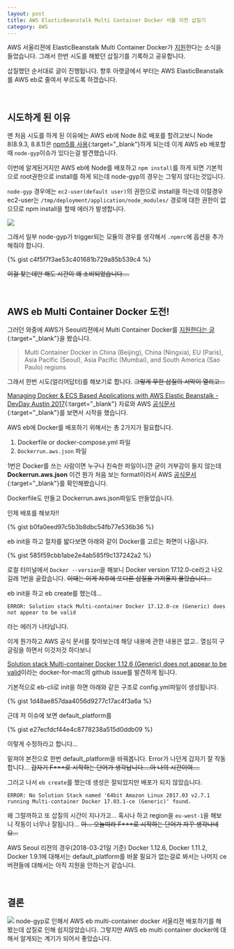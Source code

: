 ```yaml
---
layout: post
title: AWS ElasticBeanstalk Multi Container Docker 서울 리젼 삽질기
category: AWS
---
```


AWS 서울리젼에 ElasticBeanstalk Multi Container Docker가 [지원](https://aws.amazon.com/about-aws/whats-new/2018/03/aws-elastic-beanstalk-supports-docker-ruby-2_5-and-ec2-instance-types-in-additional-regions/?sc_channel=sm&sc_campaign=launch_&sc_publisher=FACEBOOK&sc_country=Global&sc_geo=GLOBAL&sc_outcome=awareness&trk=sm_Elastic_Beanstalk_d627fa4f_Support_for_Ruby_2_5_new_instance_types_and_Docker_platform_in_new_regions_FACEBOOK&sc_content=Elastic_Beanstalk_d627fa4f_Support_for_Ruby_2_5_new_instance_types_and_Docker_platform_in_new_regions&linkId=49494517)한다는 소식을 들었습니다.
그래서 한번 시도를 해봤던 삽질기를 기록하고 공유합니다.

삽질했던 순서대로 글이 진행됩니다.
향후 아랫글에서 부터는 AWS ElasticBeanstalk를 AWS eb로 줄여서 부르도록 하겠습니다.

<br />

## 시도하게 된 이유
맨 처음 시도를 하게 된 이유에는 AWS eb에 Node 8로 배포를 할려고보니
Node 8(8.9.3, 8.8.1)은 [npm5를 사용](https://docs.aws.amazon.com/elasticbeanstalk/latest/dg/concepts.platforms.html#concepts.platforms.nodejs){:target="_blank"}하게 되는데 이게 AWS eb 배포할때 `node-gyp`이슈가 있다는걸 발견했습니다.

이번에 알게된거지만 AWS eb에 Node를 배포하고 `npm install`를 하게 되면 기본적으로 root권한으로 install를 하게 되는데 node-gyp의 경우는 그렇지 않다는것입니다.

`node-gyp` 경우에는 `ec2-user(default user)`의 권한으로 install을 하는데 이럴경우 ec2-user는 `/tmp/deployment/application/node_modules/` 경로에 대한 권한이 없으므로 npm install을 할때 에러가 발생합니다.

![](http://gif-finder.com/wp-content/uploads/2016/05/Wee-Bey-Whoa-What.gif)

그래서 일부 node-gyp가 trigger되는 모듈의 경우를 생각해서 `.npmrc`에 옵션을 추가해줘야 합니다.

{% gist c4f5f7f3ae53c401681b729a85b539c4 %}

~~이걸 찾는데만 해도 시간이 꽤 소비되었습니다....~~

<br />

## AWS eb Multi Container Docker 도전!
그러던 와중에 AWS가 Seoul리젼에서 Multi Container Docker를 [지원한다는 글](https://aws.amazon.com/about-aws/whats-new/2018/03/aws-elastic-beanstalk-supports-docker-ruby-2_5-and-ec2-instance-types-in-additional-regions/?sc_channel=sm&sc_campaign=launch_&sc_publisher=FACEBOOK&sc_country=Global&sc_geo=GLOBAL&sc_outcome=awareness&trk=sm_Elastic_Beanstalk_d627fa4f_Support_for_Ruby_2_5_new_instance_types_and_Docker_platform_in_new_regions_FACEBOOK&sc_content=Elastic_Beanstalk_d627fa4f_Support_for_Ruby_2_5_new_instance_types_and_Docker_platform_in_new_regions&linkId=49494517){:target="_blank"}을 봤습니다.

> Multi Container Docker in China (Beijing), China (Ningxia), EU (Paris), Asia Pacific (Seoul), Asia Pacific (Mumbai), and South America (Sao Paulo) regions

그래서 한번 시도(얼리어답터)를 해보기로 합니다. ~~그렇게 무한 삽질의 서막이 열리고...~~

[Managing Docker & ECS Based Applications with AWS Elastic Beanstalk - DevDay Austin 2017](https://www.slideshare.net/AmazonWebServices/managing-docker-ecs-based-applications-with-aws-elastic-beanstalk-devday-austin-2017){:target="_blank"} 자료와 AWS [공식문서](https://docs.aws.amazon.com/elasticbeanstalk/latest/dg/create_deploy_docker_v2config.html){:target="_blank"}를 보면서 시작을 했습니다.

AWS eb에 Docker를 배포하기 위해서는 총 2가지가 필요합니다.

1. Dockerfile or docker-compose.yml 파일
2. `Dockerrun.aws.json` 파일

1번은 Docker를 쓰는 사람이면 누구나 친숙한 파일이니깐 굳이 거부감이 들지 않는데
**Dockerrun.aws.json** 이건 뭔가 처음 보는 format이라서 AWS [공식문서](https://docs.aws.amazon.com/elasticbeanstalk/latest/dg/create_deploy_docker_v2config.html){:target="_blank"}를 확인해봤습니다.

Dockerfile도 만들고 Dockerrun.aws.json파일도 만들었습니다.

인제 배포를 해보자!!

{% gist b0fa0eed97c5b3b8dbc54fb77e536b36 %}

eb init을 하고 절차를 밟다보면 아래와 같이 Docker를 고르는 화면이 나옵니다.

{% gist 585f59cbb1abe2e4ab585f9c137242a2 %}

로컬 터미널에서 `Docker --version`을 해보니 Docker version 17.12.0-ce라고 나오길래 1번을 골랐습니다.
~~이때는 이게 차후에 또다른 삽질을 가져올지 몰랐습니다...~~

eb init을 하고 eb create를 했는데...

```
ERROR: Solution stack Multi-container Docker 17.12.0-ce (Generic) does not appear to be valid
```

라는 에러가 나타납니다.

이게 뭔가하고 AWS 공식 문서를 찾아보는데 해당 내용에 관한 내용은 없고..
열심히 구글링을 하면서 이것저것 하다보니

[Solution stack Multi-container Docker 1.12.6 (Generic) does not appear to be valid](https://github.com/docker/for-mac/issues/1768)이라는 docker-for-mac의 github issue를 발견하게 됩니다.

기본적으로 eb-cli로 init을 하면 아래와 같은 구조로 config.yml파일이 생성됩니다.

{% gist 1d48ae857daa4056d9277c17ac4f3a6a %}

근데 저 이슈에 보면 default_platform를

{% gist e27ecfdcf44e4c8778238a515d0ddb09 %}

이렇게 수정하라고 합니다...

밑져야 본전으로 한번 default_platform을 바꿔봅니다.
Error가 나던게 갑자기 잘 작동합니다...
~~갑자기 F***로 시작하는 단어가 생각납니다....아 나의 시간이여....~~

그러고 나서 `eb create`를 했는데 생성은 잘되었지만 배포가 되지 않았습니다.

```
ERROR: No Solution Stack named '64bit Amazon Linux 2017.03 v2.7.1 running Multi-container Docker 17.03.1-ce (Generic)' found.
```

 왜 그럴까하고 또 삽질의 시간이 지나가고...
 혹시나 하고 region을 `eu-west-1`을 해보니 작동이 너무나 잘됩니다...
 ~~아... 오늘따라 F***로 시작하는 단어가 자꾸 생각나네요...~~

AWS Seoul 리젼의 경우(2018-03-21일 기준) Docker 1.12.6, Docker 1.11.2, Docker 1.9.1에 대해서는 default_platform를 바꿀 필요가 없는걸로 봐서는 나머지 ce 버젼들에 대해서는 아직 지원을 안하는거 같습니다.

<br />

## 결론

![](https://scontent-sea1-1.cdninstagram.com/t51.2885-15/e35/22637722_1947413722194673_8590738240510623744_n.jpg)
node-gyp로 인해서 AWS eb multi-container docker 서울리젼 배포하기를 해봤는데 삽질로 인해 쉽지않았습니다.
그렇지만 AWS eb multi container docker에 대해서 알게되는 계기가 되어서 좋았습니다.

